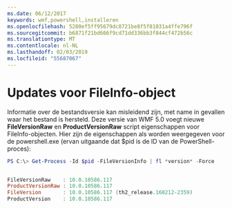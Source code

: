 ```yaml
---
ms.date: 06/12/2017
keywords: wmf,powershell,installeren
ms.openlocfilehash: 5280ef5ff95679dc8721be8f5f81031a4ffe796f
ms.sourcegitcommit: b6871f21bd666f9cd71dd336bb3f844cf472b56c
ms.translationtype: MT
ms.contentlocale: nl-NL
ms.lasthandoff: 02/03/2019
ms.locfileid: "55687067"
---
```

# <a name="updates-to-fileinfo-object"></a>Updates voor FileInfo-object
Informatie over de bestandsversie kan misleidend zijn, met name in gevallen waar het bestand is hersteld. Deze versie van WMF 5.0 voegt nieuwe **FileVersionRaw** en **ProductVersionRaw** script eigenschappen voor FileInfo-objecten. Hier zijn de eigenschappen als worden weergegeven voor de powershell.exe (ervan uitgaande dat $pid is de ID van de PowerShell-proces):

```powershell
PS C:\> Get-Process -Id $pid -FileVersionInfo | fl *version* -Force


FileVersionRaw    : 10.0.10586.117
ProductVersionRaw : 10.0.10586.117
FileVersion       : 10.0.10586.117 (th2_release.160212-2359)
ProductVersion    : 10.0.10586.117
